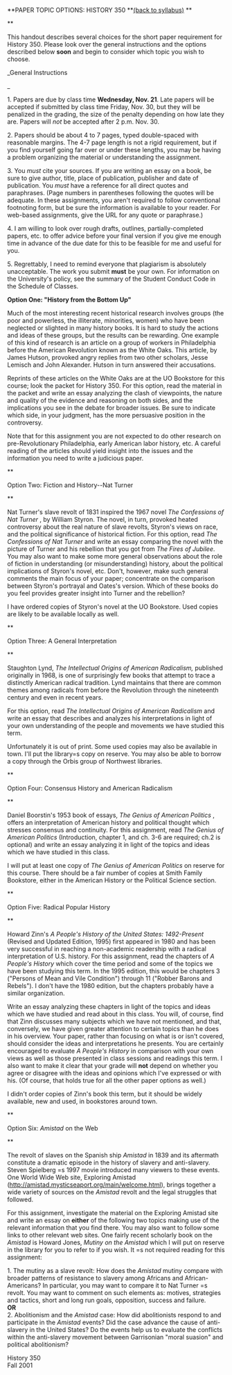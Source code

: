 **PAPER TOPIC OPTIONS: HISTORY 350         **[(back to
syllabus)](http://darkwing.uoregon.edu/~dapope/350syllabus.htm) **

**

This handout describes several choices for the short paper requirement for
History 350. Please look over the general instructions and the options
described below **soon** and begin to consider which topic you wish to choose.

_General Instructions

_

1\. Papers are due by class time **Wednesday, Nov. 21**.    Late papers will
be accepted if submitted by class time Friday, Nov. 30, but they will be
penalized in the grading, the size of the penalty depending on how late they
are. Papers will _not_ be accepted after 2 p.m. Nov. 30.

2\. Papers should be about 4 to 7 pages, typed double-spaced with reasonable
margins. The 4-7 page length is not a rigid requirement, but if you find
yourself going far over or under these lengths, you may be having a problem
organizing the material or understanding the assignment.

3\. You _must_ cite your sources. If you are writing an essay on a book, be
sure to give author, title, place of publication, publisher and date of
publication. You _must_ have a reference for all direct quotes and
paraphrases. (Page numbers in parentheses following the quotes will be
adequate. In these assignments, you aren't required to follow conventional
footnoting form, but be sure the information is available to your reader.
For web-based assignments, give the URL for any quote or paraphrase.)

4\. I am willing to look over rough drafts, outlines, partially-completed
papers, etc. to offer advice before your final version if you give me enough
time in advance of the due date for this to be feasible for me and useful for
you.

5\. Regrettably, I need to remind everyone that plagiarism is absolutely
unacceptable.  The work you submit **must** be your own.   For information on
the University's policy, see the summary of the Student Conduct Code in the
Schedule of Classes.

**Option One: "History from the Bottom Up"**

Much of the most interesting recent historical research involves groups (the
poor and powerless, the illiterate, minorities, women) who have been neglected
or slighted in many history books. It is hard to study the actions and ideas
of these groups, but the results can be rewarding. One example of this kind of
research is an article on a group of workers in Philadelphia before the
American Revolution known as the White Oaks. This article, by James Hutson,
provoked angry replies from two other scholars, Jesse Lemisch and John
Alexander. Hutson in turn answered their accusations.

Reprints of these articles on the White Oaks are at the UO Bookstore for this
course; look the packet for History 350. For this option, read the material in
the packet and write an essay analyzing the clash of viewpoints, the nature
and quality of the evidence and reasoning on both sides, and the implications
you see in the debate for broader issues. Be sure to indicate which side, in
your judgment, has the more persuasive position in the controversy.

Note that for this assignment you are not expected to do other research on
pre-Revolutionary Philadelphia, early American labor history, etc. A careful
reading of the articles should yield insight into the issues and the
information you need to write a judicious paper.

**

Option Two: Fiction and History--Nat Turner

**

Nat Turner's slave revolt of 1831 inspired the 1967 novel _The Confessions of
Nat Turner_ , by William Styron. The novel, in turn, provoked heated
controversy about the real nature of slave revolts, Styron's views on race,
and the political significance of historical fiction. For this option, read
_The Confessions of Nat Turner_ and write an essay comparing the novel with
the picture of Turner and his rebellion that you got from _The Fires of
Jubilee_. You may also want to make some more general observations about the
role of fiction in understanding (or misunderstanding) history, about the
political implications of Styron's novel, etc. Don't, however, make such
general comments the main focus of your paper; concentrate on the comparison
between Styron's portrayal and Oates's version.   Which of these books do you
feel provides greater insight into Turner and the rebellion?

I have ordered copies of Styron's novel at the UO Bookstore.  Used copies are
likely to be available locally as well.

**

Option Three: A General Interpretation

**

Staughton Lynd, _The Intellectual Origins of American Radicalism,_ published
originally in 1968, is one of surprisingly few books that attempt to trace a
distinctly American radical tradition. Lynd maintains that there are common
themes among radicals from before the Revolution through the nineteenth
century and even in recent years.

For this option, read _The Intellectual Origins of American Radicalism_ and
write an essay that describes and analyzes his interpretations in light of
your own understanding of the people and movements we have studied this term.

Unfortunately it is out of print. Some used copies may also be available in
town.  I'll put the library=s copy on reserve. You may also be able to borrow
a copy through the Orbis group of Northwest libraries.

**

Option Four: Consensus History and American Radicalism

**

Daniel Boorstin's 1953 book of essays, _The Genius of American Politics_ ,
offers an interpretation of American history and political thought which
stresses consensus and continuity. For this assignment, read _The Genius of
American Politics_ (Introduction, chapter 1, and ch. 3-6 are required; ch.2 is
optional) and write an essay analyzing it in light of the topics and ideas
which we have studied in this class.

I will put at least one copy of _The Genius of American Politics_ on reserve
for this course. There should be a fair number of copies at Smith Family
Bookstore, either in the American History or the Political Science section.

**

Option Five: Radical Popular History

**

Howard Zinn's _A People's History of the United States: 1492-Present_ (Revised
and Updated Edition, 1995) first appeared in 1980 and has been very successful
in reaching a non-academic readership with a radical interpretation of U.S.
history. For this assignment, read the chapters of _A People's History_ which
cover the time period and some of the topics we have been studying this term.
In the 1995 edition, this would be chapters 3 ("Persons of Mean and Vile
Condition") through 11 ("Robber Barons and Rebels"). I don't have the 1980
edition, but the chapters probably have a similar organization.

Write an essay analyzing these chapters in light of the topics and ideas which
we have studied and read about in this class. You will, of course, find that
Zinn discusses many subjects which we have not mentioned, and that,
conversely, we have given greater attention to certain topics than he does in
his overview. Your paper, rather than focusing on what is or isn't covered,
should consider the ideas and interpretations he presents. You are certainly
encouraged to evaluate _A People's History_ in comparison with your own views
as well as those presented in class sessions and readings this term. I also
want to make it clear that your grade will **not** depend on whether you agree
or disagree with the ideas and opinions which I've expressed or with his. (Of
course, that holds true for all the other paper options as well.)

I didn't order copies of Zinn's book this term, but it should be widely
available, new and used, in bookstores around town.

**

Option Six: _Amistad_ on the Web

**

The revolt of slaves on the Spanish ship _Amistad_ in 1839 and its aftermath
constitute a dramatic episode in the history of slavery and anti-slavery.
Steven Spielberg =s 1997 movie introduced many viewers to these events. One
World Wide Web site, Exploring Amistad
(<http://amistad.mysticseaport.org/main/welcome.html>), brings together a wide
variety of sources on the _Amistad_ revolt and the legal struggles that
followed.

For this assignment, investigate the material on the Exploring Amistad site
and write an essay on **either** of the following two topics making use of the
relevant information that you find there. You may also want to follow some
links to other relevant web sites.   One fairly recent scholarly book on the
_Amistad_ is Howard Jones, _Mutiny on the _Amistad__ which I will put on
reserve in the library for you to refer to if you wish. It =s not required
reading for this assignment:

1\. The mutiny as a slave revolt: How does the _Amistad_ mutiny compare with
broader patterns of resistance to slavery among Africans and African-
Americans? In particular, you may want to compare it to Nat Turner =s revolt.
You may want to comment on such elements as: motives, strategies and tactics,
short and long run goals, opposition, success and failure.  
                                                                        **OR**  
2\. Abolitionism and the _Amistad_ case: How did abolitionists respond to and
participate in the _Amistad_ events? Did the case advance the cause of anti-
slavery in the United States? Do the events help us to evaluate the conflicts
within the anti-slavery movement between Garrisonian  "moral suasion" and
political abolitionism?

History 350  
Fall 2001

